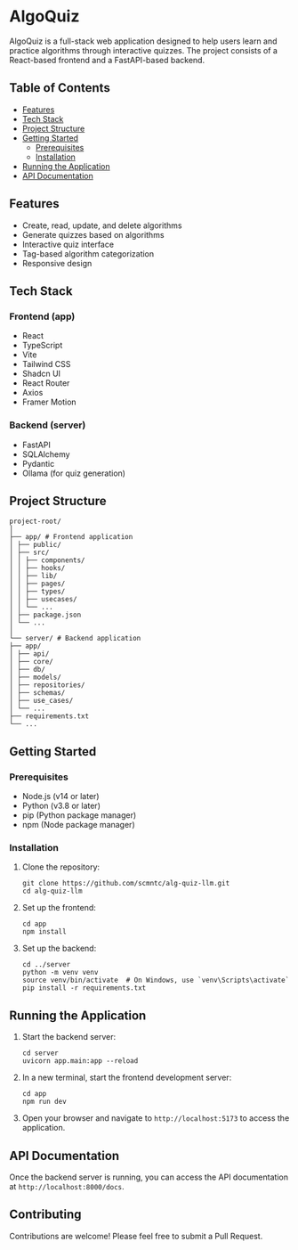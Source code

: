 # AlgoQuiz

AlgoQuiz is a full-stack web application designed to help users learn and practice algorithms through interactive quizzes. The project consists of a React-based frontend and a FastAPI-based backend.

## Table of Contents

- [Features](#features)
- [Tech Stack](#tech-stack)
- [Project Structure](#project-structure)
- [Getting Started](#getting-started)
  - [Prerequisites](#prerequisites)
  - [Installation](#installation)
- [Running the Application](#running-the-application)
- [API Documentation](#api-documentation)

## Features

- Create, read, update, and delete algorithms
- Generate quizzes based on algorithms
- Interactive quiz interface
- Tag-based algorithm categorization
- Responsive design

## Tech Stack

### Frontend (app)
- React
- TypeScript
- Vite
- Tailwind CSS
- Shadcn UI
- React Router
- Axios
- Framer Motion

### Backend (server)
- FastAPI
- SQLAlchemy
- Pydantic
- Ollama (for quiz generation)

## Project Structure
    project-root/
    │
    ├── app/ # Frontend application
    │ ├── public/
    │ ├── src/
    │ │ ├── components/
    │ │ ├── hooks/
    │ │ ├── lib/
    │ │ ├── pages/
    │ │ ├── types/
    │ │ ├── usecases/
    │ │ └── ...
    │ ├── package.json
    │ └── ...
    │
    └── server/ # Backend application
    ├── app/
    │ ├── api/
    │ ├── core/
    │ ├── db/
    │ ├── models/
    │ ├── repositories/
    │ ├── schemas/
    │ ├── use_cases/
    │ └── ...
    ├── requirements.txt
    └── ...

## Getting Started

### Prerequisites

- Node.js (v14 or later)
- Python (v3.8 or later)
- pip (Python package manager)
- npm (Node package manager)

### Installation

1. Clone the repository:
   ```
   git clone https://github.com/scmntc/alg-quiz-llm.git
   cd alg-quiz-llm
   ```

2. Set up the frontend:
   ```
   cd app
   npm install
   ```

3. Set up the backend:
   ```
   cd ../server
   python -m venv venv
   source venv/bin/activate  # On Windows, use `venv\Scripts\activate`
   pip install -r requirements.txt
   ```

## Running the Application

1. Start the backend server:
   ```
   cd server
   uvicorn app.main:app --reload
   ```

2. In a new terminal, start the frontend development server:
   ```
   cd app
   npm run dev
   ```

3. Open your browser and navigate to `http://localhost:5173` to access the application.

## API Documentation

Once the backend server is running, you can access the API documentation at `http://localhost:8000/docs`.

## Contributing

Contributions are welcome! Please feel free to submit a Pull Request.

